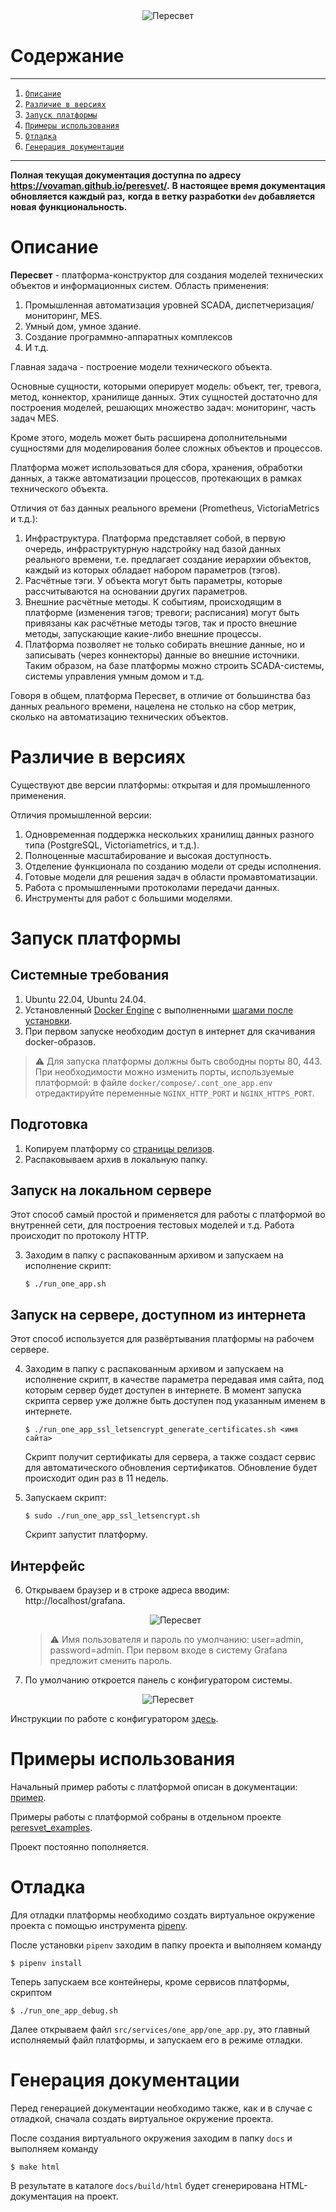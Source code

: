 <div style="text-align: center;">
   <img src="pics/logo.png" alt="Пересвет" />
</div>

# Содержание

---

1. [`Описание`](#description)
2. [`Различие в версиях`](#versions)
3. [`Запуск платформы`](#running)
4. [`Примеры использования`](#examples)
5. [`Отладка`](#debugging)
6. [`Генерация документации`](#make_docs)

---

**Полная текущая документация доступна по адресу https://vovaman.github.io/peresvet/.**
**В настоящее время документация обновляется каждый раз,**
**когда в ветку разработки `dev` добавляется**
**новая функциональность.**

# <a name="description"></a>Описание

**Пересвет** - платформа-конструктор для создания моделей технических объектов и информационных систем.
Область применения: 

1. Промышленная автоматизация уровней SCADA, диспетчеризация/мониторинг, MES.
2. Умный дом, умное здание.
3. Создание программно-аппаратных комплексов
4. И т.д.

Главная задача - построение модели технического объекта.

Основные сущности, которыми оперирует модель: объект, тег, тревога, метод, коннектор, хранилище данных.
Этих сущностей достаточно для построения моделей, решающих множество задач: мониторинг, часть задач MES.

Кроме этого, модель может быть расширена дополнительными сущностями для моделирования более сложных
объектов и процессов.

Платформа может использоваться для сбора, хранения, обработки данных, а также
автоматизации процессов, протекающих в рамках технического объекта.

Отличия от баз данных реального времени (Prometheus, VictoriaMetrics и т.д.):

1. Инфраструктура. Платформа представляет собой, в первую очередь,
   инфраструктурную надстройку над базой данных реального времени,
   т.е. предлагает создание иерархии объектов, каждый из которых обладает
   набором параметров (тэгов).
2. Расчётные тэги. У объекта могут быть параметры, которые рассчитываются
   на основании других параметров.
3. Внешние расчётные методы. К событиям, происходящим в платформе
   (изменения тэгов; тревоги; расписания) могут быть привязаны как
   расчётные методы тэгов, так и просто внешние методы,
   запускающие какие-либо внешние процессы.
4. Платформа позволяет не только собирать внешние данные, но и записывать
   (через коннекторы) данные во внешние источники.
   Таким образом, на базе платформы можно строить SCADA-системы,
   системы управления умным домом и т.д.

Говоря в общем, платформа Пересвет, в отличие от большинства баз данных
реального времени, нацелена не столько на сбор метрик,
сколько на автоматизацию технических объектов.

# <a name="versions"></a>Различие в версиях
Существуют две версии платформы: открытая и для промышленного применения.

Отличия промышленной версии:

1. Одновременная поддержка нескольких хранилищ данных разного типа (PostgreSQL, Victoriametrics, и т.д.).
2. Полноценные масштабирование и высокая доступность.
3. Отделение функционала по созданию модели от среды исполнения.
4. Готовые модели для решения задач в области промавтоматизации.
5. Работа с промышленными протоколами передачи данных.
6. Инструменты для работ с большими моделями.

# <a name="running"></a> Запуск платформы

## Системные требования

1. Ubuntu 22.04, Ubuntu 24.04.
2. Установленный [Docker Engine](https://docs.docker.com/engine/install/ubuntu/) 
   с выполненными [шагами после установки](https://docs.docker.com/engine/install/linux-postinstall/).
3. При первом запуске необходим доступ в интернет для скачивания docker-образов.

> :warning: Для запуска платформы должны быть свободны порты 80, 443.
> При необходимости можно изменить порты, используемые платформой:
> в файле ``docker/compose/.cont_one_app.env``
> отредактируйте переменные ``NGINX_HTTP_PORT`` и ``NGINX_HTTPS_PORT``.

## Подготовка
1. Копируем платформу со [страницы релизов](https://github.com/Vovaman/peresvet/releases).
2. Распаковываем архив в локальную папку.

## Запуск на локальном сервере 
Этот способ самый простой и применяется для работы с платформой во внутренней сети,
для построения тестовых моделей и т.д.
Работа происходит по протоколу HTTP.

3. Заходим в папку с распакованным архивом и запускаем на исполнение скрипт:
   
   ```console
   $ ./run_one_app.sh
   ```
 
## Запуск на сервере, доступном из интернета
Этот способ используется для развёртывания платформы на рабочем сервере.

4. Заходим в папку с распакованным архивом и запускаем на исполнение скрипт, в качестве
   параметра передавая имя сайта, под которым сервер будет доступен в интернете.
   В момент запуска скрипта сервер уже должне быть доступен под указанным именем в интернете.
   
   ```console
   $ ./run_one_app_ssl_letsencrypt_generate_certificates.sh <имя сайта>
   ```

   Скрипт получит сертификаты для сервера, а также создаст сервис для автоматического обновления сертификатов.
   Обновление будет происходит один раз в 11 недель.

5. Запускаем скрипт:

   ```console
   $ sudo ./run_one_app_ssl_letsencrypt.sh
   ```
   
   Скрипт запустит платформу.

## Интерфейс

6. Открываем браузер и в строке адреса вводим: http://localhost/grafana.

   <div style="text-align: center;">
      <img src="pics/welcome.png" alt="Пересвет" />
   </div>
   
   > :warning: Имя пользователя и пароль по умолчанию: user=admin, password=admin.
   > При первом входе в систему Grafana предложит сменить пароль.

7. По умолчанию откроется панель с конфигуратором системы.

<div style="text-align: center;">
   <img src="pics/configurator.png" alt="Пересвет" />
</div>

Инструкции по работе с конфигуратором 
[здесь](https://vovaman.github.io/peresvet/configurator/configurator.html).

# <a name="examples"></a> Примеры использования

Начальный пример работы с платформой описан в документации:
[пример](https://vovaman.github.io/peresvet/examples/examples.html).

Примеры работы с платформой собраны в отдельном проекте 
[peresvet_examples](https://github.com/Vovaman/peresvet_examples).

Проект постоянно пополняется.

# <a name="debugging"></a> Отладка

Для отладки платформы необходимо создать виртуальное окружение проекта с помощью инструмента
[pipenv](https://pipenv.pypa.io/en/latest/).

После установки `pipenv` заходим в папку проекта и выполняем команду 

```console
$ pipenv install
```

Теперь запускаем все контейнеры, кроме сервисов платформы, скриптом

```console
$ ./run_one_app_debug.sh
```

Далее открываем файл ``src/services/one_app/one_app.py``, это главный исполняемый файл платформы,
и запускаем его в режиме отладки.

# <a name="make_docs"></a> Генерация документации

Перед генерацией документации необходимо также, как и в случае с отладкой, сначала создать виртуальное окружение проекта.

После создания виртуального окружения заходим в папку ``docs`` и выполняем команду 

```console
$ make html
```

В результате в каталоге ``docs/build/html`` будет сгенерирована HTML-документация на проект.


